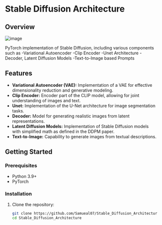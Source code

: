 # Stable Diffusion Architecture

## Overview
![image](https://github.com/Samueal07/Stable_Diffusion_Architecture/assets/99087302/76bad716-153e-477c-8a46-4fa44095b8b8)

PyTorch implementation of Stable Diffusion, including various components such as 
-Variational Autoencoder 
-Clip Encoder 
-Unet Architecture 
-Decoder, Latent Diffusion Models 
-Text-to-Image based Prompts


## Features

- **Variational Autoencoder (VAE):** Implementation of a VAE for effective dimensionality reduction and generative modeling.
- **Clip Encoder:** Encoder part of the CLIP model, allowing for joint understanding of images and text.
- **Unet:** Implementation of the U-Net architecture for image segmentation tasks.
- **Decoder:** Model for generating realistic images from latent representations.
- **Latent Diffusion Models:** Implementation of Stable Diffusion models with simplified math as defined in the DDPM paper.
- **Text-to-Image:** Capability to generate images from textual descriptions.

## Getting Started

### Prerequisites

- Python 3.9+
- PyTorch


### Installation

1. Clone the repository:

   ```bash
   git clone https://github.com/Samueal07/Stable_Diffusion_Architecture.git
   cd Stable_Diffusion_Architecture
